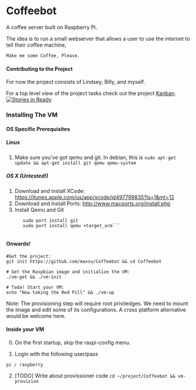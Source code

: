 Coffeebot
=========

A coffee server built on Raspberry Pi. 

The idea is to run a small webserver that allows a user to use the internet to tell their coffee machine,

```Make me some Coffee, Please.```

#### Contributing to the Project
For now the project consists of Lindsey, Billy, and myself.

For a top level view of the project tasks check out the project [Kanban](https://waffle.io/maxsu/coffeebot). [![Stories in Ready](https://badge.waffle.io/maxsu/coffeebot.png)](http://waffle.io/maxsu/coffeebot) 


### Installing The VM

#### OS Specific Prerequisites

##### Linux

1. Make sure you've got qemu and git. In debian, this is
   ``` sudo apt-get update && apt-get install git qemu qemu-system ```

##### OS X (Untested!)

1. Download and install XCode: https://itunes.apple.com/us/app/xcode/id497799835?ls=1&mt=12
2. Download and install Ports: http://www.macports.org/install.php
3. Install Qemu and Git
   ```sudo port -v selfupdate
      sudo port install git
      sudo port install qemu +target_arm```


#### Onwards!

```
#Get the project:
git init https://github.com/maxsu/Coffeebot && cd Coffeebot

# Get the Raspbian image and initialize the VM:
./vm-get && ./vm-init

# Tada! Start your VM:
echo "Now taking the Red Pill" && ./vm-up
```

Note: The provisioning step will require root priviledges. We need
to mount the image and edit some of its configurations.
A cross platform alternative would be welcome here.

#### Inside your VM

0. On the first startup, skip the raspi-config menu.

1. Login with the following user/pass
```
pi / raspberry
```

2. [TODO] Write about provissioner code
``` cd ~/project/Coffeebot && vm-provision ```




